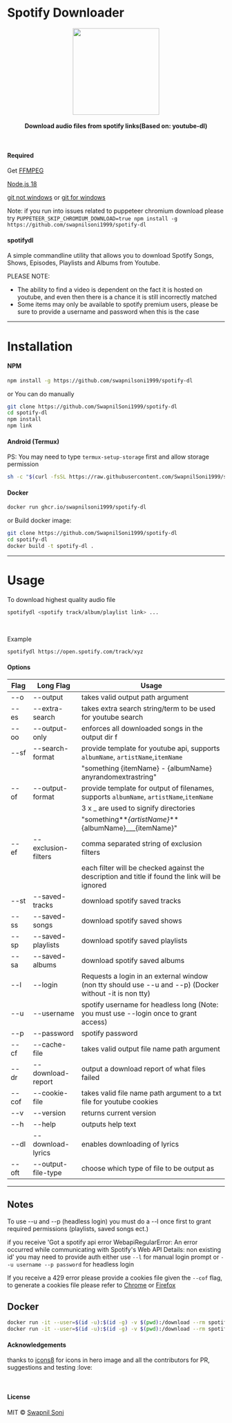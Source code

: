 # Spotify Downloader

<p align="center">
  <img src="./logo.png" height="200px"/>
  <br><br>
  <b>Download audio files from spotify links(Based on: youtube-dl)</b>
  <br>
</p>

&nbsp;

#### Required

Get [FFMPEG](https://ffmpeg.org/download.html)

[Node.js 18](https://nodejs.org/en/download/package-manager/)

[git not windows](https://formulae.brew.sh/formula/git)
or
[git for windows](https://git-scm.com/download/win)

Note: if you run into issues related to puppeteer chromium download please try `PUPPETEER_SKIP_CHROMIUM_DOWNLOAD=true npm install -g https://github.com/swapnilsoni1999/spotify-dl`

#### spotifydl

A simple commandline utility that allows you to download Spotify Songs, Shows, Episodes, Playlists and Albums from Youtube.

PLEASE NOTE:

- The ability to find a video is dependent on the fact it is hosted on youtube, and even then there is a chance it is still incorrectly matched
- Some items may only be available to spotify premium users, please be sure to provide a username and password when this is the case

<hr>

# Installation

#### NPM

```sh
npm install -g https://github.com/swapnilsoni1999/spotify-dl
```

or You can do manually

```sh
git clone https://github.com/SwapnilSoni1999/spotify-dl
cd spotify-dl
npm install
npm link
```

#### Android (Termux)

PS: You may need to type `termux-setup-storage` first and allow storage permission

```sh
sh -c "$(curl -fsSL https://raw.githubusercontent.com/SwapnilSoni1999/spotify-dl/master/tools/termux.sh)"
```

#### Docker

```sh
docker run ghcr.io/swapnilsoni1999/spotify-dl
```

or Build docker image:

```sh
git clone https://github.com/SwapnilSoni1999/spotify-dl
cd spotify-dl
docker build -t spotify-dl .
```

<hr>

# Usage

To download highest quality audio file

```sh
spotifydl <spotify track/album/playlist link> ...
```

&nbsp;

Example

```sh
spotifydl https://open.spotify.com/track/xyz

```

#### Options

| Flag  | Long Flag           | Usage                                                                                                   |
| ----- | ------------------- | ------------------------------------------------------------------------------------------------------- |
| --o   | --output            | takes valid output path argument                                                                        |
| --es  | --extra-search      | takes extra search string/term to be used for youtube search                                            |
| --oo  | --output-only       | enforces all downloaded songs in the output dir f                                                       |
| --sf  | --search-format     | provide template for youtube api, supports `albumName`, `artistName`,`itemName`                         |
|       |                     | "something {itemName} - {albumName} anyrandomextrastring"                                               |
| --of  | --output-format     | provide template for output of filenames, supports `albumName`, `artistName`,`itemName`                 |
|       |                     | 3 x \_ are used to signify directories                                                                  |
|       |                     | "something**_{artistName}_**{albumName}\_\_\_{itemName}"                                                |
| --ef  | --exclusion-filters | comma separated string of exclusion filters                                                             |
|       |                     | each filter will be checked against the description and title if found the link will be ignored         |
| --st  | --saved-tracks      | download spotify saved tracks                                                                           |
| --ss  | --saved-songs       | download spotify saved shows                                                                            |
| --sp  | --saved-playlists   | download spotify saved playlists                                                                        |
| --sa  | --saved-albums      | download spotify saved albums                                                                           |
| --l   | --login             | Requests a login in an external window (non tty should use --u and --p) (Docker without -it is non tty) |
| --u   | --username          | spotify username for headless long (Note: you must use --login once to grant access)                    |
| --p   | --password          | spotify password                                                                                        |
| --cf  | --cache-file        | takes valid output file name path argument                                                              |
| --dr  | --download-report   | output a download report of what files failed                                                           |
| --cof | --cookie-file       | takes valid file name path argument to a txt file for youtube cookies                                   |
| --v   | --version           | returns current version                                                                                 |
| --h   | --help              | outputs help text                                                                                       |
| --dl  | --download-lyrics   | enables downloading of lyrics                                                                           |
| --oft | --output-file-type  | choose which type of file to be output as                                                               |

<hr>

## Notes

To use --u and --p (headless login) you must do a --l once first to grant required permissions (playlists, saved songs ect.)

if you receive 'Got a spotify api error WebapiRegularError: An error occurred while communicating with Spotify's Web API
Details: non existing id' you may need to provide auth either use `--l` for manual login prompt or `--u username --p password` for headless login

If you receive a 429 error please provide a cookies file given the `--cof` flag, to generate a cookies file please refer to [Chrome](https://chrome.google.com/webstore/detail/njabckikapfpffapmjgojcnbfjonfjfg) or [Firefox](https://github.com/rotemdan/ExportCookies)

## Docker

```sh
docker run -it --user=$(id -u):$(id -g) -v $(pwd):/download --rm spotify-dl <options-to-spotify-dl defaults to --help>
docker run -it --user=$(id -u):$(id -g) -v $(pwd):/download --rm spotify-dl "https://open.spotify.com/...."
```

#### Acknowledgements

thanks to [icons8](https://icons8.com) for icons in hero image
and all the contributors for PR, suggestions and testing :love:

&nbsp;

#### License

MIT © [Swapnil Soni](https://github.com/SwapnilSoni1999)
